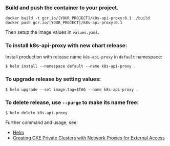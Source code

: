 ### Build and push the container to your project. 

```
docker build -t gcr.io/[YOUR_PROJECT]/k8s-api-proxy:0.1 ./build
docker push gcr.io/[YOUR_PROJECT]/k8s-api-proxy:0.1
```

Then setup the image values in `values.yaml`.

### To install k8s-api-proxy with new chart release:

Install production with release name `k8s-api-proxy` in `default` namespace:
```
$ helm install --namespace default --name k8s-api-proxy .
```

### To upgrade release by setting values:
```
$ helm upgrade --set image.tag=$TAG --name k8s-api-proxy .
```

### To delete release, use `--purge` to make its name free:
```
$ helm delete k8s-api-proxy
```

Further command and usage, see: 

* [Helm](https://helm.sh/docs/)
* [Creating GKE Private Clusters with Network Proxies for External Access](https://cloud.google.com/solutions/creating-kubernetes-engine-private-clusters-with-net-proxies)

